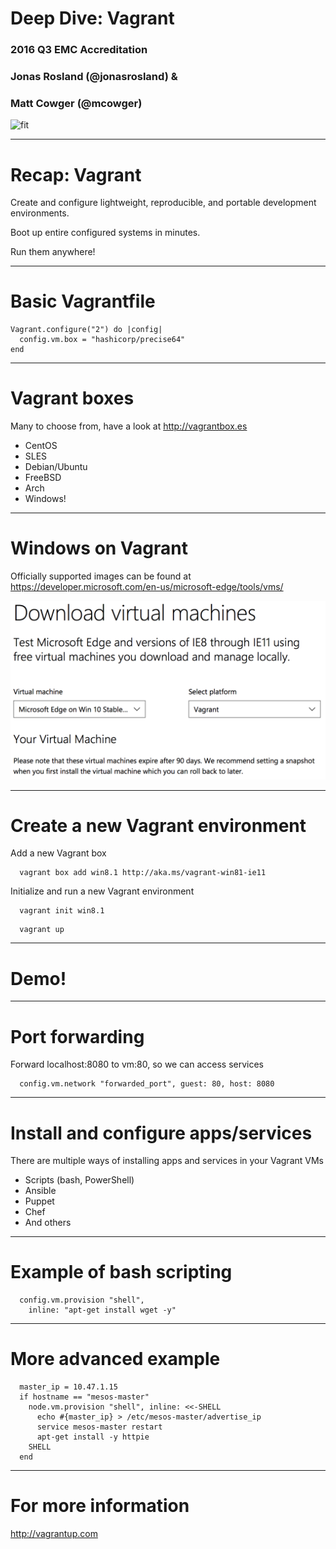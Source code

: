 # Deep Dive: Vagrant
### 2016 Q3 EMC Accreditation
### Jonas Rosland (@jonasrosland) &
### Matt Cowger (@mcowger)

![fit](http://upload.wikimedia.org/wikipedia/commons/8/87/Vagrant.png)

---

# Recap: Vagrant

Create and configure lightweight, reproducible, and portable development environments.

Boot up entire configured systems in minutes.

Run them anywhere!

---

# Basic Vagrantfile

```
Vagrant.configure("2") do |config|
  config.vm.box = "hashicorp/precise64"
end
```

---

# Vagrant boxes

Many to choose from, have a look at http://vagrantbox.es
 - CentOS
 - SLES
 - Debian/Ubuntu
 - FreeBSD
 - Arch
 - Windows!

---

# Windows on Vagrant

Officially supported images can be found at
https://developer.microsoft.com/en-us/microsoft-edge/tools/vms/

![inline](images/vagrant-windows.png)

---

# Create a new Vagrant environment

Add a new Vagrant box

```
  vagrant box add win8.1 http://aka.ms/vagrant-win81-ie11
```

Initialize and run a new Vagrant environment

```
  vagrant init win8.1
```

```
  vagrant up
```

---

# Demo!

---

# Port forwarding

Forward localhost:8080 to vm:80, so we can access services

```
  config.vm.network "forwarded_port", guest: 80, host: 8080
```
---

# Install and configure apps/services

There are multiple ways of installing apps and services in your Vagrant VMs

 - Scripts (bash, PowerShell)
 - Ansible
 - Puppet
 - Chef
 - And others

---

# Example of bash scripting

```
  config.vm.provision "shell",
    inline: "apt-get install wget -y"
```

---

# More advanced example

```
  master_ip = 10.47.1.15
  if hostname == "mesos-master"
    node.vm.provision "shell", inline: <<-SHELL
      echo #{master_ip} > /etc/mesos-master/advertise_ip
      service mesos-master restart
      apt-get install -y httpie
    SHELL
  end
```

---

# For more information

http://vagrantup.com
